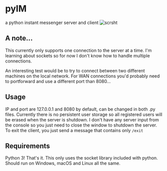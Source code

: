 # pyIM
a python instant messenger server and client
![scrsht](https://cdn.discordapp.com/attachments/198128978194726912/654911099929624586/unknown.png)

## A note...
This currently only supports one connection to the server at a time. I'm learning about sockets so for now I don't know how to handle multiple connections. 

An interesting test would be to try to connect between two different machines on the local network. For WAN connections you'd probably need to portforward and use a different port than 8080...

## Usage
IP and port are 127.0.0.1 and 8080 by default, can be changed in both .py files. Currently there is no persistent user storage so all registered users will be erased when the server is shutdown. I don't have any server input from the console so you just need to close the window to shutdown the server. To exit the client, you just send a message that contains only `/exit`

## Requirements
Python 3! That's it. This only uses the socket library included with python. Should run on Windows, macOS and Linux all the same.
